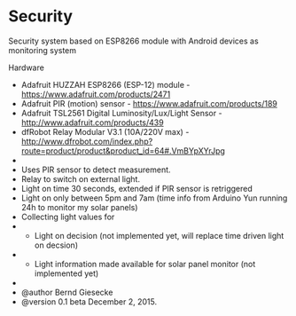 # Security

Security system based on ESP8266 module with Android devices as monitoring system

Hardware
 * Adafruit HUZZAH ESP8266 (ESP-12) module - https://www.adafruit.com/products/2471
 * Adafruit PIR (motion) sensor - https://www.adafruit.com/products/189
 * Adafruit TSL2561 Digital Luminosity/Lux/Light Sensor - http://www.adafruit.com/products/439
 * dfRobot Relay Modular V3.1 (10A/220V max) - http://www.dfrobot.com/index.php?route=product/product&product_id=64#.VmBYpXYrJpg
 *
 * Uses PIR sensor to detect measurement.
 * Relay to switch on external light.
 * Light on time 30 seconds, extended if PIR sensor is retriggered
 * Light on only between 5pm and 7am (time info from Arduino Yun running 24h to monitor my solar panels)
 * Collecting light values for
 * - Light on decision (not implemented yet, will replace time driven light on decsion)
 * - Light information made available for solar panel monitor (not implemented yet)
 *
 * @author Bernd Giesecke
 * @version 0.1 beta December 2, 2015.

